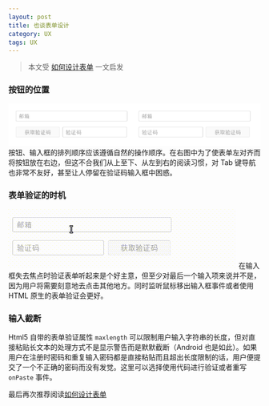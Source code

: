 ```yaml
---
layout: post
title: 也谈表单设计
category: UX
tags: UX
---
```

> 本文受 [如何设计表单](https://blog.caicai.me/post/ru-he-she-ji-biao-dan) 一文启发

### 按钮的位置
![form](/assets/images/form.png)
按钮、输入框的排列顺序应该遵循自然的操作顺序。在右图中为了使表单左对齐而将按钮放在右边，但这不合我们从上至下、从左到右的阅读习惯，对 Tab 键导航也非常不友好，甚至让人停留在验证码输入框中困惑。

### 表单验证的时机
![表单验证](/assets/images/form_validate.gif)
在输入框失去焦点时验证表单听起来是个好主意，但至少对最后一个输入项来说并不是，因为用户将需要刻意地去点击其他地方。同时监听鼠标移出输入框事件或者使用 HTML 原生的表单验证会更好。

### 输入截断
Html5 自带的表单验证属性 `maxlength` 可以限制用户输入字符串的长度，但对直接粘贴长文本的处理方式不是显示警告而是默默截断（Android 也是如此）。如果用户在注册时密码和重复输入密码都是直接粘贴而且超出长度限制的话，用户便提交了一个不正确的密码而没有发觉。这里可以选择使用代码进行验证或者重写 `onPaste` 事件。

最后再次推荐阅读[如何设计表单](https://blog.caicai.me/post/ru-he-she-ji-biao-dan)
